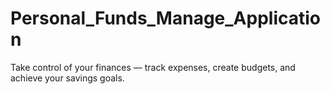 # Personal_Funds_Manage_Application
Take control of your finances — track expenses, create budgets, and achieve your savings goals.
